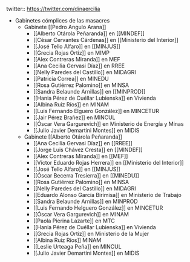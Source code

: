 twitter:: https://twitter.com/dinaercilia

- Gabinetes cómplices de las masacres
  - Gabinete [[Pedro Angulo Arana]]
    - [[Alberto Otárola Peñaranda]] en [[MINDEF]]
    - [[César Cervantes Cárdenas]] en [[Ministerio del Interior]]
    - [[José Tello Alfaro]] en [[MINJUS]]
    - [[Grecia Rojas Ortiz]] en MIMP
    - [[Alex Contreras Miranda]] en MEF
    - [[Ana Cecilia Gervasi Díaz]] en RREE
    - [[Nelly Paredes del Castillo]] en MIDAGRI
    - [[Patricia Correa]] en MINEDU
    - [[Rosa Gutiérrez Palomino]] en MINSA
    - [[Sandra Belaunde Arnillas]] en [[MINPROD]]
    - [[Hania Pérez de Cuéllar Lubienska]] en Vivienda
    - [[Albina Ruiz Ríos]] en MINAM
    - [[Luis Fernando Elguero González]] en MINCETUR
    - [[Jair Pérez Brañez]] en MINCUL
    - [[Óscar Vera Gargurevich]] en Ministerio de Energía y Minas
    - [[Julio Javier Demartini Montes]] en MIDIS
  - Gabinete [[Alberto Otárola Peñaranda]]
    - [[Ana Cecilia Gervasi Díaz]] en [[RREE]]
    - [[Jorge Luis Chávez Cresta]] en [[MINDEF]]
    - [[Alex Contreras Miranda]] en [[MEF]]
    - [[Víctor Eduardo Rojas Herrera]] en [[Ministerio del Interior]]
    - [[José Tello Alfaro]] en [[MINJUS]]
    - [[Óscar Becerra Tresierra]] en [[MINEDU]]
    - [[Rosa Gutiérrez Palomino]] en MINSA
    - [[Nelly Paredes del Castillo]] en MIDAGRI
    - [[Eduardo Alonso García Birimisa]] en Ministerio de Trabajo
    - [[Sandra Belaunde Arnillas]] en MINPROD
    - [[Luis Fernando Helguero González]] en MINCETUR
    - [[Óscar Vera Gargurevich]] en MINAM
    - [[Paola Pierina Lazarte]] en MTC
    - [[Hania Pérez de Cuéllar Lubienska]] en Vivienda
    - [[Grecia Rojas Ortiz]] en Ministerio de la Mujer
    - [[Albina Ruiz Ríos]] MINAM
    - [[Leslie Urteaga Peña]] en MINCUL
    - [[Julio Javier Demartini Montes]] en MIDIS
